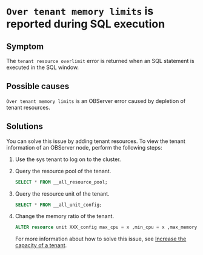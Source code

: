 `Over tenant memory limits` is reported during SQL execution
=======================================================

Symptom
---------------------

The `tenant resource overlimit` error is returned when an SQL statement is executed in the SQL window.

Possible causes
-------------------------

`Over tenant memory limits` is an OBServer error caused by depletion of tenant resources.

Solutions
-------------------------

You can solve this issue by adding tenant resources. To view the tenant information of an OBServer node, perform the following steps:

1. Use the sys tenant to log on to the cluster.

2. Query the resource pool of the tenant.

   ```sql
   SELECT * FROM __all_resource_pool;
   ```

3. Query the resource unit of the tenant.

   ```sql
   SELECT * FROM __all_unit_config;
   ```

4. Change the memory ratio of the tenant.

   ```sql
   ALTER resource unit XXX_config max_cpu = x ,min_cpu = x ,max_memory ='xxxG',min_memory= 'xxxG';
   ```

   For more information about how to solve this issue, see [Increase the capacity of a tenant](https://www.oceanbase.com/docs/enterprise-oceanbase-database-cn-10000000000361351#6e00fe9d-3c1d-4d66-bbfb-834eed41077b).

